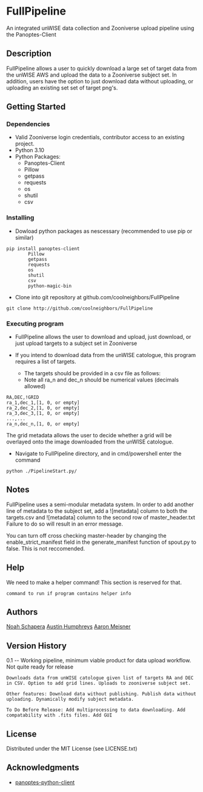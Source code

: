 # FullPipeline

An integrated unWISE data collection and Zooniverse upload pipeline using the Panoptes-Client
## Description
FullPipeline allows a user to quickly download a large set of target data from the unWISE AWS and upload the data to a Zooniverse subject set. In addition, users have the option to just download data without uploading, or uploading an existing set set of target png's. 
## Getting Started
### Dependencies
* Valid Zooniverse login credentials, contributor access to an existing project. 
* Python 3.10
* Python Packages:
	* Panoptes-Client
	* Pillow
	* getpass
	* requests
	* os
	* shutil
	* csv
### Installing
* Dowload python packages as nescessary (recommended to use pip or similar)
```
pip install panoptes-client
		Pillow
		getpass
		requests
		os
		shutil
		csv
		python-magic-bin

```
* Clone into git repository at github.com/coolneighbors/FullPipeline
```
git clone http://github.com/coolneighbors/FullPipeline
```

### Executing program
* FullPipeline allows the user to download and upload, just download, or just upload targets to a subject set in Zooniverse

* If you intend to download data from the unWISE catologue, this program requires a list of targets.
	* The targets should be provided in a csv file as follows:
	* Note all ra_n and dec_n should be numerical values (decimals allowed)
```
RA,DEC,!GRID
ra_1,dec_1,[1, 0, or empty]
ra_2,dec_2,[1, 0, or empty] 
ra_3,dec_3,[1, 0, or empty]
...,...
ra_n,dec_n,[1, 0, or empty]
```

The grid metadata allows the user to decide whether a grid will be overlayed onto the image downloaded from the unWISE catologue. 


* Navigate to FullPipeline directory, and in cmd/powershell enter the command
```
python ./PipelineStart.py/
```
## Notes

FullPipeline uses a semi-modular metadata system. In order to add another line of metadata to the subject set, add a ![metadata] column to both the targets.csv and ![metadata] column to the second row of master_header.txt
Failure to do so will result in an error message.

You can turn off cross checking master-header by changing the enable_strict_manifest field in the generate_manifest function of spout.py to false. This is not reccomended.

## Help

We need to make a helper command! This section is reserved for that.
```
command to run if program contains helper info
```

## Authors
[Noah Schapera](https://www.linkedin.com/in/noah-schapera-86303a1b9/)
[Austin Humphreys](https://www.linkedin.com/in/austin-humphreys-b87055187/)
[Aaron Meisner](https://www.linkedin.com/in/aaron-meisner/)


## Version History

0.1 -- Working pipeline, minimum viable product for data upload workflow. Not quite ready for release
	
	Downloads data from unWISE catologue given list of targets RA and DEC in CSV. Option to add grid lines. Uploads to zooniverse subject set.
	
	Other features: Download data without publishing. Publish data without uploading. Dynamically modify subject metadata.
	
	To Do Before Release: Add multiprocessing to data downloading. Add compatability with .fits files. Add GUI

## License

Distributed under the MIT License (see LICENSE.txt)

## Acknowledgments
* [panoptes-python-client](https://github.com/zooniverse/panoptes-python-client)